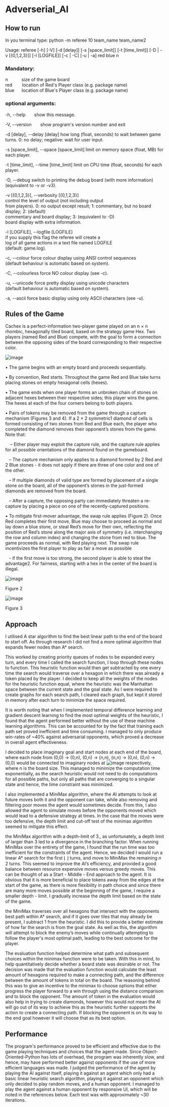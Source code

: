 # Adverserial_AI
## How to run

In you terminal type: python -m referee 10 team_name team_name2

Usage: referee [-h] [-V] [-d [delay]] [-s [space_limit]] [-t [time_limit]] [-D | -v [{0,1,2,3}]] [-l [LOGFILE]] [-c | -C] [-u | -a] red blue n
 
### Mandatory:
 
  n&nbsp;&nbsp;&nbsp;&nbsp;&nbsp;&nbsp;&nbsp;&nbsp;&nbsp;&nbsp;&nbsp;size of the game board  
  red&nbsp;&nbsp;&nbsp;&nbsp;&nbsp;&nbsp;&nbsp;&nbsp;location of Red's Player class (e.g. package name)  
  blue&nbsp;&nbsp;&nbsp;&nbsp;&nbsp;&nbsp;location of Blue's Player class (e.g. package name)  
  
### optional arguments:
  -h, --help&nbsp;&nbsp;&nbsp;&nbsp;&nbsp;&nbsp;&nbsp;show this message.

  -V, --version&nbsp;&nbsp;&nbsp;&nbsp;&nbsp;&nbsp;&nbsp;show program's version number and exit
  
  -d [delay], --delay [delay]
                        how long (float, seconds) to wait between game                    
                        turns. 0: no delay; negative: wait for user input.
                        
  -s [space_limit], --space [space_limit]
                        limit on memory space (float, MB) for each player.
                       
  -t [time_limit], --time [time_limit]
                        limit on CPU time (float, seconds) for each player.
                        
  -D, --debug           switch to printing the debug board (with
                          more information) (equivalent to -v or -v3).
                          
  -v [{0,1,2,3}], --verbosity [{0,1,2,3}]  
                        control the level of output (not including output                        
                        from players). 0: no output except result; 1:
                        commentary, but no board display; 2: (default)                        
                        commentary and board display; 3: (equivalent to -D)                        
                        board display with extra information.
                        
  -l [LOGFILE], --logfile [LOGFILE]  
                        if you supply this flag the referee will create a                        
                        log of all game actions in a text file named LOGFILE                        
                        (default: game.log).
                        
  -c, --colour          force colour display using ANSI control sequences  
                        (default behaviour is automatic based on system).
                        
  -C, --colourless      force NO colour display (see -c).
  
  -u, --unicode         force pretty display using unicode characters  
                        (default behaviour is automatic based on system).
                        
  -a, --ascii           force basic display using only ASCII characters (see
                        -u).
  
  ## Rules of the Game
  
Cachex is a perfect-information two-player game played on an n × n rhombic, hexagonally tiled
board, based on the strategy game Hex. Two players (named Red and Blue) compete, with the
goal to form a connection between the opposing sides of the board corresponding to their respective
color.

![image](https://user-images.githubusercontent.com/124246311/235448918-efeebf5c-5a44-4885-bf5b-e4b4c27fa433.png)

• The game begins with an empty board and proceeds sequentially. 

• By convention, Red starts. Throughout the game Red and Blue take turns placing stones on
empty hexagonal cells (hexes).

• The game ends when one player forms an unbroken chain of stones on adjacent hexes between
their respective sides; this player wins the game. The hexes at each of the four corners belong
to both players.

• Pairs of tokens may be removed from the game through a capture mechanism (Figures 3 and
4). If a 2 × 2 symmetric1 diamond of cells is formed consisting of two stones from Red and
Blue each, the player who completed the diamond removes their opponent’s stones from the
game. Note that:

&nbsp;&nbsp;&nbsp; – Either player may exploit the capture rule, and the capture rule applies for all possible
orientations of the diamond found on the gameboard.

&nbsp;&nbsp;&nbsp;– The capture mechanism only applies to a diamond formed by 2 Red and 2 Blue stones -
it does not apply if there are three of one color and one of the other.

&nbsp;&nbsp;&nbsp;– If multiple diamonds of valid type are formed by placement of a single stone on the
board, all of the opponent’s stones in the just-formed diamonds are removed from the
board.

&nbsp;&nbsp;&nbsp;– After a capture, the opposing party can immediately threaten a re-capture by placing a
piece on one of the recently-captured positions.

• To mitigate first-mover advantage, the swap rule applies (Figure 2). Once Red completes their
first move, Blue may choose to proceed as normal and lay down a blue stone, or steal Red’s
move for their own, reflecting the position of Red’s stone along the major axis of symmetry
(i.e. interchanging the row and column index) and changing the stone from red to blue. The
game proceeds as normal, with Red playing next. The swap rule incentivizes the first player
to play as fair a move as possible

&nbsp;&nbsp;&nbsp;- if the first move is too strong, the second player is able to
steal the advantage2. For fairness, starting with a hex in the center of the board is illegal.



![image](https://user-images.githubusercontent.com/124246311/235448993-d2444333-68e9-452f-a78a-896ab3b8a429.png)


Figure 2



![image](https://user-images.githubusercontent.com/124246311/235449006-0005d938-0632-489c-acdb-858e760e8133.png)

Figure 3


## Approach

I utilised A star algorithm to find the best linear path to the end of the board to start off. As through research I did not find a more optimal algorithm that expands fewer nodes than A* search.

This worked by creating priority queues of nodes to be expanded every turn, and every time I called the search function, I loop through these nodes to function. This heuristic function would then get subtracted by one every time the search would traverse over a hexagon in which there was already a token placed by the player. I decided to keep all the weights of the nodes for the heuristic function equal, where the heuristic was the Manhattan space between the current state and the goal state. As I were required to create graphs for each search path, I cleared each graph, but kept it stored in memory after each turn to minimize the space required.

It is worth noting that when I implemented <bold>temporal difference learning</bold> and <bold>gradient descent learning</bold> to find the most optimal weights of the heuristic, I found that the agent performed better without the use of these machine learning algorithms. This can be accounted for by the fact that training each path set proved inefficient and time consuming. I managed to only produce win-rates of ~40% against adversarial opponents, which proved a decrease in overall agent effectiveness.

I decided to place imaginary goal and start nodes at each end of the board, where each node from (0,0) → (0,n), (0,n) → (n,n), (n,n) → (0,n), (0,n) → (0,0) would be connected to imaginary nodes at ![image](https://user-images.githubusercontent.com/124246311/235451233-40ab6ea7-6c13-4424-9b18-6c81d3d50c13.png) respectively, where n is the board size. This managed to minimize the computation time exponentially, as the search heuristic would not need to do computations for all possible paths, but only all paths that are converging to a singular state and hence, the time constraint was minimized.

I also implemented a MiniMax algorithm, where the AI attempts to look at future moves both it and the opponent can take, while also removing and filtering poor moves the agent would sometimes decide. From this, I also allowed the agent to simulate moves before the opponents moved which would lead to a defensive strategy at times. In the case that the moves were too defensive, the depth limit and cut-off test of the minimax algorithm seemed to mitigate this effect.

the MiniMax algorithm with a depth-limit of 3., as unfortunately, a depth limit of larger than 3 led to a divergence in the branching factor. When running MiniMax over the entirety of the game, I found that the run time was too inefficient for the constraints of the agent. Hence, we decided I would run a linear A* search for the first ⌊ ⌋ turns, and move to MiniMax the remaining 𝑛 2 turns. This seemed to improve the AI’s efficiency, and provided a good balance between resource expensive moves versus greedy moves. This can be thought of as a Start - Middle - End approach to the agent. It is obvious that it is more beneficial to place tokens away from the edges at the start of the game, as there is more flexibility in path choice and since there are many more moves possible at the beginning of the game, I require a smaller depth - limit. I gradually increase the depth limit based on the state of the game.

the MiniMax traverses over all hexagons that intersect with the opponents best path within A* search, and if it goes over tiles that may already be present, I subtract 1 from the heuristic. I did this to provide a better estimate of how far the search is from the goal state. As well as this, the algorithm will attempt to block the enemy’s moves while continually attempting to follow the player's most optimal path, leading to the best outcome for the player.

The evaluation function helped determine what path and subsequent choices within the minimax function were to be taken. With this in mind, to help quantitatively decide whether a board state was desirable or not. The decision was made that the evaluation function would calculate the least amount of hexagons required to make a connecting path, and the difference between the amount of tokens in total on the board. The reasoning behind this was to give an incentive to the minimax to choose options that either progress the player forward to a win through using the distance comparison and to block the opponent. The amount of token in the evaluation would also help in trying to create diamonds, however this would not mean the AI will go out of its way to achieve this as the heuristic further supports the action to create a connecting path. If blocking the opponent is on its way to the end goal however it will choose that as its best option.

## Performance

The program's performance proved to be efficient and effective due to the game playing techniques and choices that the agent made. Since Object-Oriented-Python has lots of overhead, the program was inherently slow, and hence, may have performed better against opponents if the use of more efficient languages was made. I judged the performance of the agent by playing the AI against itself, playing it against an agent which only had a basic linear heuristic search algorithm, playing it against an opponent which only decided to play random moves, and a human opponent. I managed to play the agent against a human opponent by responsive UI, which will be noted in the references below. Each test was with approximately ~30 iterations.

